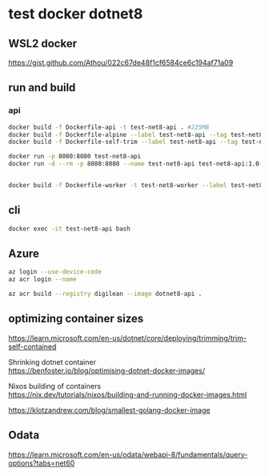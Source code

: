 # test docker dotnet8

## WSL2 docker

https://gist.github.com/Athou/022c67de48f1cf6584ce6c194af71a09

## run and build

### api

```sh
docker build -f Dockerfile-api -t test-net8-api . #225MB
docker build -f Dockerfile-alpine --label test-net8-api --tag test-net8-api:1.0-alpine . # 220MB
docker build -f Dockerfile-self-trim --label test-net8-api --tag test-net8-api:1.0-self . # 123MB

docker run -p 8080:8080 test-net8-api
docker run -d --rm -p 8080:8080 --name test-net8-api test-net8-api:1.0-self


docker build -f Dockerfile-worker -t test-net8-worker --label test-net8-worker --tag test-net8-worker:1.0 .
```


## cli
```sh
docker exec -it test-net8-api bash
```

## Azure

```sh
az login --use-device-code
az acr login --name

az acr build --registry digilean --image dotnet8-api .
```


## optimizing container sizes

https://learn.microsoft.com/en-us/dotnet/core/deploying/trimming/trim-self-contained

Shrinking dotnet container  
https://benfoster.io/blog/optimising-dotnet-docker-images/


Nixos building of containers  
https://nix.dev/tutorials/nixos/building-and-running-docker-images.html

https://klotzandrew.com/blog/smallest-golang-docker-image

## Odata

https://learn.microsoft.com/en-us/odata/webapi-8/fundamentals/query-options?tabs=net60

